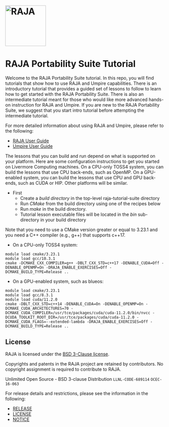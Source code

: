 [comment]: # (#################################################################)
[comment]: # (Copyright 2016-25, Lawrence Livermore National Security, LLC)
[comment]: # (and RAJA project contributors. See the RAJA/LICENSE file)
[comment]: # (for details.)
[comment]: # 
[comment]: # (# SPDX-License-Identifier: BSD-3-Clause)
[comment]: # (#################################################################)

# <img src="./tpl/raja/share/raja/logo/RAJA_LOGO_Color.png?raw=true" width="128" valign="middle" alt="RAJA"/>

# RAJA Portability Suite Tutorial

Welcome to the RAJA Portability Suite tutorial. In this repo, you will find
tutorials that show how to use RAJA and Umpire capabilities. There is an
introductory tutorial that provides a guided set of lessons to follow to
learn how to get started with the RAJA Portability Suite. There is also an
intermediate tutorial meant for those who would like more advanced hands-on
instruction for RAJA and Umpire. If you are new to the RAJA Portability Suite,
we suggest that you start intro tutorial before attempting the intermediate
tutorial.

For more detailed information about using RAJA and Umpire, please refer
to the following:

* [RAJA User Guide](https://raja.readthedocs.io)
* [Umpire User Guide](https://umpire.readthedocs.io)

The lessons that you can build and run depend on what is supported on your
platform. Here are some configuration instructions to get you started on 
Livermore Computing machines. On a CPU-only TOSS4 system, you can build the
lessons that use CPU back-ends, such as OpenMP. On a GPU-enabled system, you
can build the lessons that use CPU and GPU back-ends, such as CUDA or HIP.
Other platforms will be similar.

* First
  * Create a *build directory* in the top-level raja-tutorial-suite directory
  * Run *CMake* from the build directory using one of the recipes below
  * Run *make* in the build directory.
  * Tutorial lesson executable files will be located in the *bin* sub-directory
    in your build directory

Note that you need to use a CMake version greater or equal to 3.23.1 and you
need a C++ compiler (e.g., g++) that supports c++17.

* On a CPU-only TOSS4 system:
```
module load cmake/3.23.1
module load gcc/10.3.1
cmake -DCMAKE_CXX_COMPILER=g++ -DBLT_CXX_STD=c++17 -DENABLE_CUDA=Off -DENABLE_OPENMP=On -DRAJA_ENABLE_EXERCISES=Off -DCMAKE_BUILD_TYPE=Release .. 
```

* On a GPU-enabled system, such as blueos:
```
module load cmake/3.23.1
module load gcc/8.3.1
module load cuda/11.2.0
cmake -DBLT_CXX_STD=c++14 -DENABLE_CUDA=On -DENABLE_OPENMP=On -DCMAKE_CUDA_ARCHITECTURES=70 -DCMAKE_CUDA_COMPILER=/usr/tce/packages/cuda/cuda-11.2.0/bin/nvcc -DCUDA_TOOLKIT_ROOT_DIR=/usr/tce/packages/cuda/cuda-11.2.0 -DCMAKE_CUDA_FLAGS=--extended-lambda -DRAJA_ENABLE_EXERCISES=Off -DCMAKE_BUILD_TYPE=Release ..
```

License
-----------

RAJA is licensed under the [BSD 3-Clause license](https://opensource.org/licenses/BSD-3-Clause).

Copyrights and patents in the RAJA project are retained by contributors.
No copyright assignment is required to contribute to RAJA.

Unlimited Open Source - BSD 3-clause Distribution
`LLNL-CODE-689114`  `OCEC-16-063`

For release details and restrictions, please see the information in the
following:
- [RELEASE](https://github.com/LLNL/RAJA/blob/develop/RELEASE)
- [LICENSE](https://github.com/LLNL/RAJA/blob/develop/LICENSE)
- [NOTICE](https://github.com/LLNL/RAJA/blob/develop/NOTICE)

